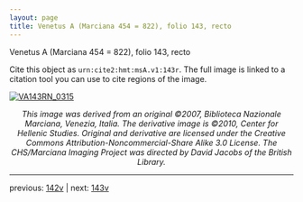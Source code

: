 ```yaml
---
layout: page
title: Venetus A (Marciana 454 = 822), folio 143, recto
---
```


Venetus A (Marciana 454 = 822), folio 143, recto

Cite this object as `urn:cite2:hmt:msA.v1:143r`.  The full image is linked to a citation tool you can use to cite regions of the image.

[![VA143RN_0315](http://www.homermultitext.org/iipsrv?IIIF=/project/homer/pyramidal/deepzoom/hmt/vaimg/2017a/VA143RN_0315.tif/full/800,/0/default.jpg)](http://www.homermultitext.org/ict2/?urn=urn:cite2:hmt:vaimg.2017a:VA143RN_0315) 

<p style="text-align: center; font-style: italic;">This image was derived from an original ©2007, Biblioteca Nazionale Marciana, Venezia, Italia. The derivative image is ©2010, Center for Hellenic Studies. Original and derivative are licensed under the Creative Commons Attribution-Noncommercial-Share Alike 3.0 License. The CHS/Marciana Imaging Project was directed by David Jacobs of the British Library.</p>

---

previous: [142v](../142v/) | next: [143v](../143v/)
